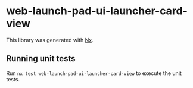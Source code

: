 # web-launch-pad-ui-launcher-card-view

This library was generated with [Nx](https://nx.dev).

## Running unit tests

Run `nx test web-launch-pad-ui-launcher-card-view` to execute the unit tests.
